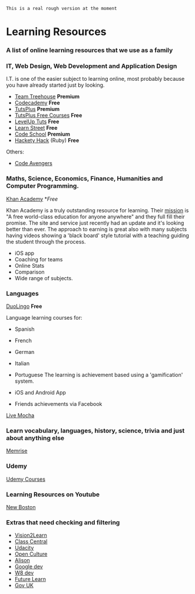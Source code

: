 `This is a real rough version at the moment`

# Learning Resources
### A list of online learning resources that we use as a family

### IT, Web Design, Web Development and Application Design

I.T. is one of the easier subject to learning online, most probably because you have already started just by looking.

- [Team Treehouse](http://sulc.me/1e25CDo) **Premium**
- [Codecademy](http://sulc.me/18JVl6q) **Free**
- [TutsPlus](http://sulc.me/1e269oL) **Premium**
- [TutsPlus Free Courses](http://freecourses.tutsplus.com/) **Free**
- [LevelUp Tuts](http://leveluptuts.com/) **Free** 
- [Learn Street](http://www.learnstreet.com/) **Free**
- [Code School](http://www.codeschool.com/) **Premium**
- [Hackety Hack](http://hackety.com/) (Ruby) **Free**

Others:
- [Code Avengers](http://www.codeavengers.com/)

### Maths, Science, Economics, Finance, Humanities and Computer Programming.

[Khan Academy](http://sulc.me/18JW9bz) **Free*

Khan Academy is a truly outstanding resource for learning. Their [mission](https://www.khanacademy.org/about) is "A free world-class education for anyone anywhere" and they full fill their promise. The site and service just recently had an update and it's looking better than ever. The approach to earning is great also with many subjects having videos showing a 'black board' style tutorial with a teaching guiding the student through the process.

- iOS app
- Coaching for teams
- Online Stats
- Comparison
- Wide range of subjects.

### Languages

[DuoLingo](http://www.duolingo.com) **Free**

Language learning courses for:
- Spanish
- French
- German
- Italian
- Portuguese
The learning is achievement based using a 'gamification' system. 

- iOS and Android App
- Friends achievements via Facebook

[Live Mocha](http://livemocha.com/)

### Learn vocabulary, languages, history, science, trivia and just about anything else

[Memrise](http://www.memrise.com/)


### Udemy

[Udemy Courses](https://www.udemy.com/)


### Learning Resources on Youtube

[New Boston](http://www.youtube.com/user/thenewboston)

### Extras that need checking and filtering

- [Vision2Learn](http://vision2learn.net/)
- [Class Central](http://www.class-central.com/)
- [Udacity](https://www.udacity.com/)
- [Open Culture](http://www.openculture.com/free_certificate_courses)
- [Alison](http://alison.com/)
- [Google dev](https://developers.google.com/university/courses/)
- [W8 dev](http://www.zipapp.co.uk/)
- [Future Learn](https://www.futurelearn.com/courses)
- [Gov UK](https://www.gov.uk/government/publications/massive-open-online-courses-and-online-distance-learning-review)


